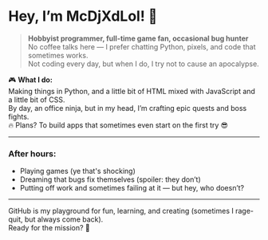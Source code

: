 # Hey, I’m McDjXdLol! 👾

> **Hobbyist programmer, full-time game fan, occasional bug hunter**  
> No coffee talks here — I prefer chatting Python, pixels, and code that sometimes works.  
> Not coding every day, but when I do, I try not to cause an apocalypse.

🎮 **What I do:**  
Making things in Python, and a little bit of HTML mixed with JavaScript and a little bit of CSS.  
By day, an office ninja, but in my head, I’m crafting epic quests and boss fights.  
🔥 Plans? To build apps that sometimes even start on the first try 😎

---

### After hours:  
- Playing games (ye that's shocking)
- Dreaming that bugs fix themselves (spoiler: they don’t)  
- Putting off work and sometimes failing at it — but hey, who doesn’t?

---

GitHub is my playground for fun, learning, and creating (sometimes I rage-quit, but always come back).  
Ready for the mission? 🚀
